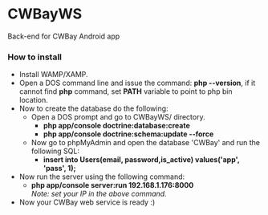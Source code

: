 # CWBayWS
Back-end for CWBay Android app

### How to install
* Install WAMP/XAMP.
* Open a DOS command line and issue the command: **php --version**, if it cannot find **php** command, set **PATH** variable to point to php bin location.
* Now to create the database do the following:
    * Open a DOS prompt and go to CWBayWS/ directory.
        * **php app/console doctrine:database:create**
        * **php app/console doctrine:schema:update --force**
    * Now go to phpMyAdmin and open the database 'CWBay' and run the following SQL:
        * **insert into Users(email, password,is_active) values('app', 'pass', 1);**
* Now run the server using the following command:
    * **php app/console server:run 192.168.1.176:8000**  
*Note: set your IP in the above command.*
* Now your CWBay web service is ready :)
